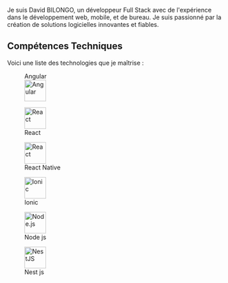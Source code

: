 Je suis David BILONGO, un développeur Full Stack avec de l'expérience dans le développement web, mobile, et de bureau. Je suis passionné par la création de solutions logicielles innovantes et fiables.

## Compétences Techniques
Voici une liste des technologies que je maîtrise :
<div>
  <figure>
    <figcaption>Angular</figcaption>
  <img src="https://angular.io/assets/images/logos/angular/angular.png" alt="Angular" width="50" height="50">
 </figure>
   <figure>
 <img src="https://upload.wikimedia.org/wikipedia/commons/a/a7/React-icon.svg" alt="React" width="50" height="50">
   <figcaption>React</figcaption>
 </figure>
   <figure>
 <img src="https://upload.wikimedia.org/wikipedia/commons/a/a7/React-icon.svg" alt="React" width="50" height="50">
   <figcaption>React Native</figcaption>
 </figure>
 <figure>
  <img src="https://static-00.iconduck.com/assets.00/ionic-icon-2048x2048-5z7cejbj.png" alt="Ionic" width="50" height="50">
   <figcaption>Ionic</figcaption>
 </figure>

 
 <figure>
 <img src="https://upload.wikimedia.org/wikipedia/commons/d/d9/Node.js_logo.svg" alt="Node.js" width="50" height="50">
   <figcaption>Node js</figcaption>
 </figure>
 
 <figure>
 <img src="https://upload.wikimedia.org/wikipedia/commons/a/a8/NestJS.svg" alt="NestJS" width="50" height="50">
   <figcaption>Nest js</figcaption>
 </figure>
     
    
     
    
</div>

